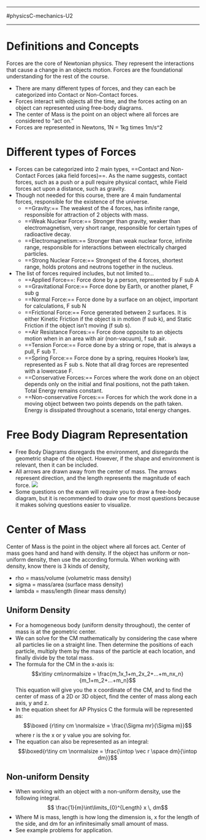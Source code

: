 ____________________
#physicsC-mechanics-U2 
___________________
# Definitions and Concepts
Forces are the core of Newtonian physics.  They represent the interactions that cause a change in an objects motion. Forces are the foundational understanding for the rest of the course.
- There are many different types of forces, and they can each be categorized into Contact or Non-Contact forces.
- Forces interact with objects all the time, and the forces acting on an object can represented using free-body diagrams. 
- The center of Mass is the point on an object where all forces are considered to “act on.”
- Forces are represented in Newtons, 1N = 1kg times 1m/s^2
# Different types of Forces
- Forces can be categorized into 2 main types, ==Contact and Non-Contact Forces (aka field forces)==. As the name suggests, contact forces, such as a push or a pull require physical contact, while Field forces act upon a distance, such as gravity.
- Though not needed for this course, there are 4 main fundamental forces, responsible for the existence of the universe.
	- ==Gravity:== The weakest of the 4 forces, has infinite range, responsible for attraction of 2 objects with mass.
	- ==Weak Nuclear Force:== Stronger than gravity, weaker than electromagnetism, very short range, responsible for certain types of radioactive decay.
	- ==Electromagnetism:== Stronger than weak nuclear force, infinite range, responsible for interactions between electrically charged particles.
	- ==Strong Nuclear Force:== Strongest of the 4 forces, shortest range, holds protons and neutrons together in the nucleus.
- The list of forces required includes, but not limited to…
	- ==Applied Force==: Force done by a person, represented by F sub A
	- ==Gravitational Force:== Force done by Earth, or another planet, F sub g
	- ==Normal Force:== Force done by a surface on an object, important for calculations, F sub N
	- ==Frictional Force:== Force generated between 2 surfaces. It is either Kinetic Friction if the object is in motion (f sub k), and Static Friction if the object isn’t moving (f sub s).
	- ==Air Resistance Forces:== Force done opposite to an objects motion when in an area with air (non-vacuum), f sub air.
	- ==Tension Force:== Force done by a string or rope, that is always a pull, F sub T.
	- ==Spring Force:== Force done by a spring, requires Hooke’s law, represented as F sub s.
	Note that all drag forces are represented with a lowercase F.
	- ==Conservative Forces:== Forces where the work done on an object depends only on the initial and final positions, not the path taken. Total Energy remains constant.
	- ==Non-conservative Forces:== Forces for which the work done in a moving object between two points depends on the path taken. Energy is dissipated throughout a scenario, total energy changes.
# Free Body Diagram Representation
- Free Body Diagrams disregards the environment, and disregards the geometric shape of the object. However, if the shape and environment is relevant, then it can be included.
- All arrows are drawn away from the center of mass. The arrows represent direction, and the length represents the magnitude of each force.
  ![](fbdexample.webp)
- Some questions on the exam will require you to draw a free-body diagram, but it is recommended to draw one for most questions because it makes solving questions easier to visualize. 
# Center of Mass
Center of Mass is the point in the object where all forces act. Center of mass goes hand and hand with density. If the object has uniform or non-uniform density, then use the according formula. When working with density, know there is 3 kinds of density,
- rho = mass/volume (volumetric mass density)
- sigma = mass/area (surface mass density)
- lambda = mass/length (linear mass density)
## Uniform Density
- For a homogeneous body (uniform density throughout), the center of mass is at the geometric center.
- We can solve for the CM mathematically by considering the case where all particles lie on a straight line. Then determine the positions of each particle, multiply them by the mass of the particle at each location, and finally divide by the total mass.
- The formula for the CM in the x-axis is: $$x\tiny cm\normalsize = \frac{m_1x_1+m_2x_2+...+m_nx_n}{m_1+m_2+...+m_n}$$This equation will give you the x coordinate of the CM, and to find the center of mass of a 2D or 3D object, find the center of mass along each axis, y and z.
- In the equation sheet for AP Physics C the formula will be represented as: $$\boxed {r\tiny cm \normalsize = \frac{\Sigma mr}{\Sigma m}}$$ where r is the x or y value you are solving for.
- The equation can also be represented as an integral: $$\boxed{r\tiny cm \normalsize = \frac{\intop \vec r \space dm}{\intop dm}}$$
## Non-uniform Density
- When working with an object with a non-uniform density, use the following integral.$$ \frac{1}{m}\int\limits_{0}^{Length} x \, dm$$
- Where M is mass, length is how long the dimension is, x for the length of the side, and dm for an infinitesimally small amount of mass.
- See example problems for application.